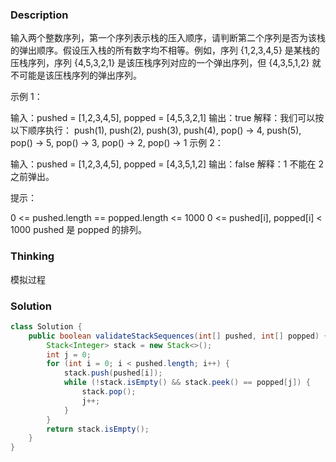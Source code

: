 ### Description

输入两个整数序列，第一个序列表示栈的压入顺序，请判断第二个序列是否为该栈的弹出顺序。假设压入栈的所有数字均不相等。例如，序列 {1,2,3,4,5} 是某栈的压栈序列，序列 {4,5,3,2,1} 是该压栈序列对应的一个弹出序列，但 {4,3,5,1,2} 就不可能是该压栈序列的弹出序列。

 

示例 1：

输入：pushed = [1,2,3,4,5], popped = [4,5,3,2,1]
输出：true
解释：我们可以按以下顺序执行：
push(1), push(2), push(3), push(4), pop() -> 4,
push(5), pop() -> 5, pop() -> 3, pop() -> 2, pop() -> 1
示例 2：

输入：pushed = [1,2,3,4,5], popped = [4,3,5,1,2]
输出：false
解释：1 不能在 2 之前弹出。


提示：

0 <= pushed.length == popped.length <= 1000
0 <= pushed[i], popped[i] < 1000
pushed 是 popped 的排列。

### Thinking

模拟过程

### Solution
```java
class Solution {
    public boolean validateStackSequences(int[] pushed, int[] popped) {
        Stack<Integer> stack = new Stack<>();
        int j = 0;
        for (int i = 0; i < pushed.length; i++) {
            stack.push(pushed[i]);
            while (!stack.isEmpty() && stack.peek() == popped[j]) {
                stack.pop();
                j++;
            }
        }
        return stack.isEmpty();
    }
}
```